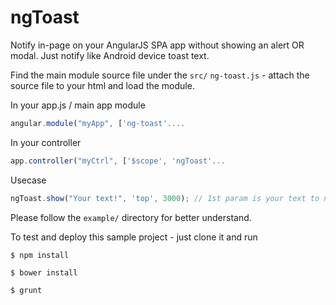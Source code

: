 # ngToast
Notify in-page on your AngularJS SPA app without showing an alert OR modal. Just notify like Android device toast text.

  Find the main module source file under the `src/` `ng-toast.js` - attach the source file to your html and load the module.
  
  In your app.js / main app module
```javascript
angular.module("myApp", ['ng-toast'....  
```
  In your controller
```javascript
app.controller("myCtrl", ['$scope', 'ngToast'...
```

  Usecase
```javascript
ngToast.show("Your text!", 'top', 3000); // 1st param is your text to notify (required), 2nd param is to set position to notify top or bottom (optional), 3rd one is to set time interval to kept the notification (default to 2.5 sec)
```

  Please follow the `example/` directory for better understand.
  
  
  To test and deploy this sample project - just clone it and run
  
  `$ npm install`
  
  `$ bower install`
  
  `$ grunt`
